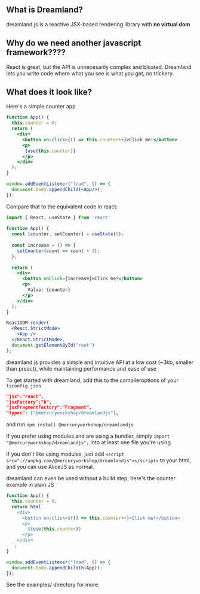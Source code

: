 ## What is Dreamland?
dreamland.js is a reactive JSX-based rendering library with **no virtual dom**

## Why do we need another javascript framework????
React is great, but the API is unnecesarily complex and bloated. Dreamland lets you write code where what you see is what you get, no trickery.

## What does it look like?
Here's a simple counter app
```jsx
function App() {
  this.counter = 0;
  return (
    <div>
      <button on:click={() => this.counter++}>Click me!</button>
      <p>
       {use(this.counter)}
      </p>
    </div>
  );
}

window.addEventListener("load", () => {
  document.body.appendChild(<App/>);
});
```

Compare that to the equivalent code in react:
```jsx
import { React, useState } from 'react'
 
function App() {
  const [counter, setCounter] = useState(0);
 
  const increase = () => {
    setCounter(count => count + 1);
  };
 
  return (
    <div>
      <button onClick={increase}>Click me!</button>
      <p>
        Value: {counter}
      </p>
    </div>
  );
}

ReactDOM.render(
  <React.StrictMode>
    <App />
  </React.StrictMode>,
  document.getElementById("root")
);
```

dreamland.js provides a simple and intuitive API at a low cost (~3kb, smaller than preact), while maintaining performance and ease of use

To get started with dreamland, add this to the compileroptions of your `tsconfig.json`
```json
"jsx":"react",
"jsxFactory":"h",
"jsxFragmentFactory":"Fragment",
"types": ["@mercuryworkshop/dreamlandjs"],
```
and run `npm install @mercuryworkshop/dreamlandjs`

If you prefer using modules and are using a bundler, simply `import "@mercuryworkshop/dreamlandjs";` into at least one file you're using.

If you don't like using modules, just add `<script src="://unpkg.com/@mercuryworkshop/dreamlandjs"></script>` to your html, and you can use AliceJS as normal.

dreamland can even be used without a build step, here's the counter example in plain JS
```javascript
function App() {
  this.counter = 0;
  return html`
    <div>
      <button on:click=${() => this.counter++}>Click me!</button>
      <p>
        ${use(this.counter)}
      </p>
    </div>
  `;
}

window.addEventListener("load", () => {
  document.body.appendChild(h(App));
});
```


See the examples/ directory for more.
